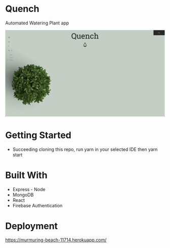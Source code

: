# Quench
Automated Watering Plant app 

![Quench UI](client/public/images/UI.png)

# Getting Started 
- Succeeding cloning this repo, run yarn in your selected IDE then yarn start

# Built With
- Express - Node
- MongoDB
- React
- Firebase Authentication

# Deployment
https://murmuring-beach-11714.herokuapp.com/
